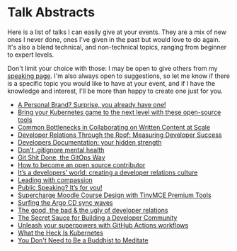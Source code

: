 # Talk Abstracts

Here is a list of talks I can easily give at your events. They are a mix of new ones I never done, ones I've given in the past but would love to do again. It's also a blend technical, and non-technical topics, ranging from beginner to expert levels.

Don't limit your choice with those: I may be open to give others from my [speaking page](https://fred.dev/speaking/). I'm also always open to suggestions, so let me know if there is a specific topic you would like to have at your event, and if I have the knowledge and interest, I'll be more than happy to create one just for you.

- [A Personal Brand? Surprise, you already have one!](abstracts/personal-branding.md)
- [Bring your Kubernetes game to the next level with these open-source tools](abstracts/next-level-kubernetes.md)
- [Common Bottlenecks in Collaborating on Written Content at Scale](abstracts/collaboration-bottlenecks.md)
- [Developer Relations Through the Roof: Measuring Developer Success](abstracts/measuring-devrel.md)
- [Developers Documentation: your hidden strength](abstracts/developers-documentation.md)
- [Don't .gitignore mental health](abstracts/mental-health.md)
- [Git Shit Done, the GitOps Way](abstracts/gitops.md)
- [How to become an open source contributor](abstracts/open-source.md)
- [It’s a developers’ world: creating a developer relations culture](abstracts/devrel.md)
- [Leading with compassion](abstracts/leading-with-compassion.md)
- [Public Speaking? It’s for you!](abstracts/public-speaking.md)
- [Supercharge Moodle Course Design with TinyMCE Premium Tools](abstracts/tinymce-premium-moodle.md)
- [Surfing the Argo CD sync waves](abstracts/argo-cd.md)
- [The good, the bad & the ugly of developer relations](abstracts/devrel-reality.md)
- [The Secret Sauce for Building a Developer Community](abstracts/community-building.md)
- [Unleash your superpowers with GitHub Actions workflows](abstracts/github-actions.md)
- [What the Heck Is Kubernetes](abstracts/kubernetes.md)
- [You Don't Need to Be a Buddhist to Meditate](abstracts/meditation.md)
